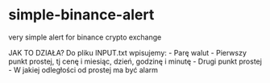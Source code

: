 # simple-binance-alert
very simple alert for binance crypto exchange

JAK TO DZIAŁA?
Do pliku INPUT.txt wpisujemy:
    - Parę walut
    - Pierwszy punkt prostej, tj cenę i miesiąc, dzień, godzinę i minutę
    - Drugi punkt prostej
    - W jakiej odległości od prostej ma być alarm
    
